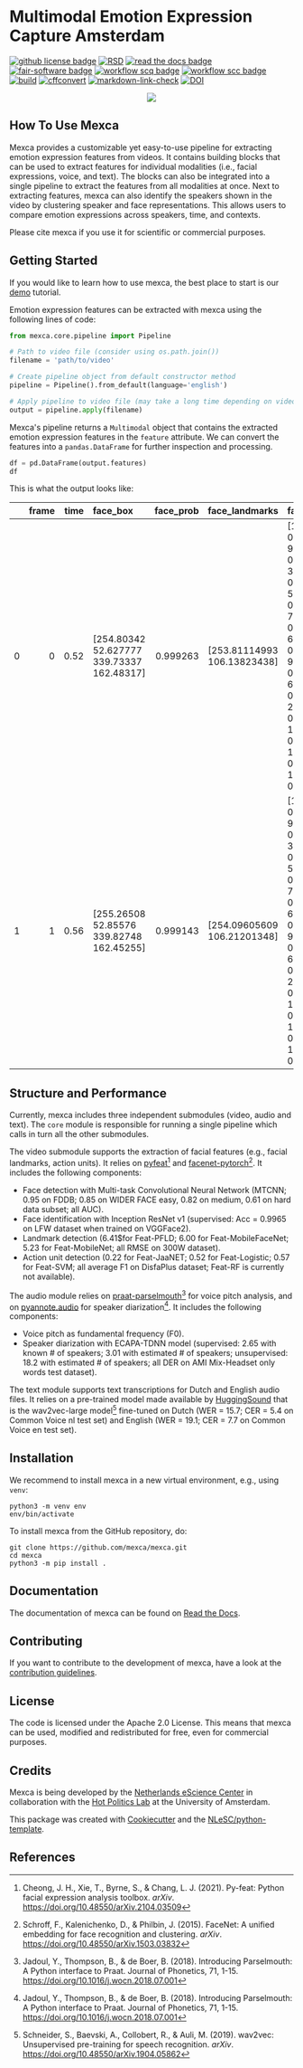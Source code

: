 
# Multimodal Emotion Expression Capture Amsterdam



[![github license badge](https://img.shields.io/github/license/mexca/mexca)](https://github.com/mexca/mexca)
[![RSD](https://img.shields.io/badge/rsd-mexca-00a3e3.svg)](https://www.research-software.nl/software/mexca)
[![read the docs badge](https://readthedocs.org/projects/pip/badge/)](https://mexca.readthedocs.io/en/latest/index.html)
[![fair-software badge](https://img.shields.io/badge/fair--software.eu-%E2%97%8F%20%20%E2%97%8F%20%20%E2%97%8F%20%20%E2%97%8F%20%20%E2%97%8B-yellow)](https://fair-software.eu)
[![workflow scq badge](https://sonarcloud.io/api/project_badges/measure?project=mexca_mexca&metric=alert_status)](https://sonarcloud.io/dashboard?id=mexca_mexca)
[![workflow scc badge](https://sonarcloud.io/api/project_badges/measure?project=mexca_mexca&metric=coverage)](https://sonarcloud.io/dashboard?id=mexca_mexca)
[![build](https://github.com/mexca/mexca/actions/workflows/build.yml/badge.svg)](https://github.com/mexca/mexca/actions/workflows/build.yml)
[![cffconvert](https://github.com/mexca/mexca/actions/workflows/cffconvert.yml/badge.svg)](https://github.com/mexca/mexca/actions/workflows/cffconvert.yml)
[![markdown-link-check](https://github.com/mexca/mexca/actions/workflows/markdown-link-check.yml/badge.svg)](https://github.com/mexca/mexca/actions/workflows/markdown-link-check.yml)
[![DOI](https://zenodo.org/badge/DOI/10.5281/zenodo.6962473.svg)](https://doi.org/10.5281/zenodo.6962473)

<div align="center">
<img src="mexca_logo.png">
</div>

## How To Use Mexca

Mexca provides a customizable yet easy-to-use pipeline for extracting emotion expression features from videos. It contains building blocks that can be used to extract features for individual modalities (i.e., facial expressions, voice, and text). The blocks can also be integrated into a single pipeline to extract the features from all modalities at once. Next to extracting features, mexca can also identify the speakers shown in the video by clustering speaker and face representations. This allows users to compare emotion expressions across speakers, time, and contexts.  

Please cite mexca if you use it for scientific or commercial purposes.

## Getting Started

If you would like to learn how to use mexca, the best place to start is our [demo](https://github.com/mexca/mexca/tree/main/examples) tutorial. 

Emotion expression features can be extracted with mexca using the following lines of code:

```python
from mexca.core.pipeline import Pipeline

# Path to video file (consider using os.path.join())
filename = 'path/to/video'

# Create pipeline object from default constructor method
pipeline = Pipeline().from_default(language='english')

# Apply pipeline to video file (may take a long time depending on video length)
output = pipeline.apply(filename)
```

Mexca's pipeline returns a `Multimodal` object that contains the extracted emotion expression features in the `feature` attribute. We can convert the features into a `pandas.DataFrame` for further inspection and processing.

```python
df = pd.DataFrame(output.features)
df
```

This is what the output looks like:

|      |   frame |   time | face_box                                          |   face_prob | face_landmarks                | face_aus                                                               |   face_id |   pitchF0 |   segment_id |   segment_start |   segment_end | track   | speaker_id   |   text_token_id | text_token               |   text_token_start |   text_token_end |   match_id |
|-----:|--------:|-------:|:--------------------------------------------------|------------:|:------------------------------|:-----------------------------------------------------------------------|----------:|----------:|-------------:|----------------:|--------------:|:--------|:-------------|----------------:|:-------------------------|-------------------:|-----------------:|-----------:|
|   0 |      0 |   0.52 | [254.80342   52.627777 339.73337  162.48317]     |    0.999263 | [253.81114993 106.13823438]   | [1.7722143e-01 9.6993530e-01 3.4657875e-03 5.7775569e-01 7.8125650e-01 6.8736470e-01 9.7945237e-01 6.4704597e-01 2.7061898e-01 1.1658277e-03 1.8453683e-03 1.5043484e-05] |         7 |  114.05050 |            1 |        0.497812 |       21.0178 | 0       | SPEAKER_00   |               0 |       is                  |               0.52    |             0.60    |          1 |
|   1 |      1 |   0.56 | [255.26508  52.85576 339.82748 162.45255]         |    0.999143 | [254.09605609 106.21201348]   | [1.7896292e-01 9.6784592e-01 3.4994783e-03 5.6765985e-01 7.8207129e-01 6.6663665e-01 9.7949558e-01 6.4933497e-01 2.6935115e-01 1.1610943e-03 1.6607261e-03 1.5213599e-05] |         7 |  117.58867 |            1 |        0.497812 |       21.0178 | 0       | SPEAKER_00   |               0 |       is                  |               0.52    |             0.60    |          1 |

## Structure and Performance

Currently, mexca includes three independent submodules (video, audio and text). The `core` module is responsible for running a single pipeline which calls in turn all the other submodules.

The video submodule supports the extraction of facial features (e.g., facial landmarks, action units). It relies on [pyfeat](https://py-feat.org/pages/intro.html)[^1] and [facenet-pytorch](https://github.com/timesler/facenet-pytorch)[^2]. It includes the following components:

- Face detection with Multi-task Convolutional Neural Network (MTCNN; 0.95 on FDDB; 0.85 on WIDER FACE easy, 0.82 on medium, 0.61 on hard data subset; all AUC).
- Face identification with Inception ResNet v1 (supervised: Acc = 0.9965 on LFW dataset when trained on VGGFace2).
- Landmark detection (6.41$for Feat-PFLD; 6.00 for Feat-MobileFaceNet; 5.23 for Feat-MobileNet; all RMSE on 300W dataset).
- Action unit detection (0.22 for Feat-JaaNET; 0.52 for Feat-Logistic; 0.57 for Feat-SVM; all average F1 on DisfaPlus dataset; Feat-RF is currently not available).

The audio module relies on [praat-parselmouth](https://github.com/YannickJadoul/Parselmouth)[^3] for voice pitch analysis, and on [pyannote.audio](https://github.com/pyannote/pyannote-audio) for speaker diarization[^3]. It includes the following components:

- Voice pitch as fundamental frequency (F0).
- Speaker diarization with ECAPA-TDNN model (supervised: 2.65 with known # of speakers; 3.01 with estimated # of speakers; unsupervised: 18.2 with estimated # of speakers; all DER on AMI Mix-Headset only words test dataset).

The text module supports text transcriptions for Dutch and English audio files. It relies on a pre-trained model made available by [HuggingSound](https://github.com/jonatasgrosman/huggingsound) that is the wav2vec-large model[^4] fine-tuned on Dutch (WER = 15.7; CER = 5.4 on Common Voice nl test set) and English (WER = 19.1; CER = 7.7 on Common Voice en test set).

## Installation

We recommend to install mexca in a new virtual environment, e.g., using `venv`:

```console
python3 -m venv env
env/bin/activate
```

To install mexca from the GitHub repository, do:

```console
git clone https://github.com/mexca/mexca.git
cd mexca
python3 -m pip install .
```

## Documentation

The documentation of mexca can be found on [Read the Docs](https://mexca.readthedocs.io/en/latest/index.html).

## Contributing

If you want to contribute to the development of mexca,
have a look at the [contribution guidelines](CONTRIBUTING.md).

## License

The code is licensed under the Apache 2.0 License. This means that mexca can be used, modified and redistributed for free, even for commercial purposes.

## Credits

Mexca is being developed by the [Netherlands eScience Center](https://www.esciencecenter.nl/) in collaboration with the [Hot Politics Lab](http://www.hotpolitics.eu/) at the University of Amsterdam.

This package was created with [Cookiecutter](https://github.com/audreyr/cookiecutter) and the [NLeSC/python-template](https://github.com/NLeSC/python-template).

## References
[^1]: Cheong, J. H., Xie, T., Byrne, S., & Chang, L. J. (2021). Py-feat: Python facial expression analysis toolbox. *arXiv*. https://doi.org/10.48550/arXiv.2104.03509

[^2]: Schroff, F., Kalenichenko, D., & Philbin, J. (2015). FaceNet: A unified embedding for face recognition and clustering. *arXiv*. https://doi.org/10.48550/arXiv.1503.03832

[^3]: Jadoul, Y., Thompson, B., & de Boer, B. (2018). Introducing Parselmouth: A Python interface to Praat. Journal of Phonetics, 71, 1-15. https://doi.org/10.1016/j.wocn.2018.07.001

[^3]: Bredin, H., & Laurent, A. (2021). End-to-end speaker segmentation for overlap-aware resegmentation. *arXiv*. https://doi.org/10.48550/arXiv.2104.04045

[^4]: Schneider, S., Baevski, A., Collobert, R., & Auli, M. (2019). wav2vec: Unsupervised pre-training for speech recognition. *arXiv*. https://doi.org/10.48550/arXiv.1904.05862

